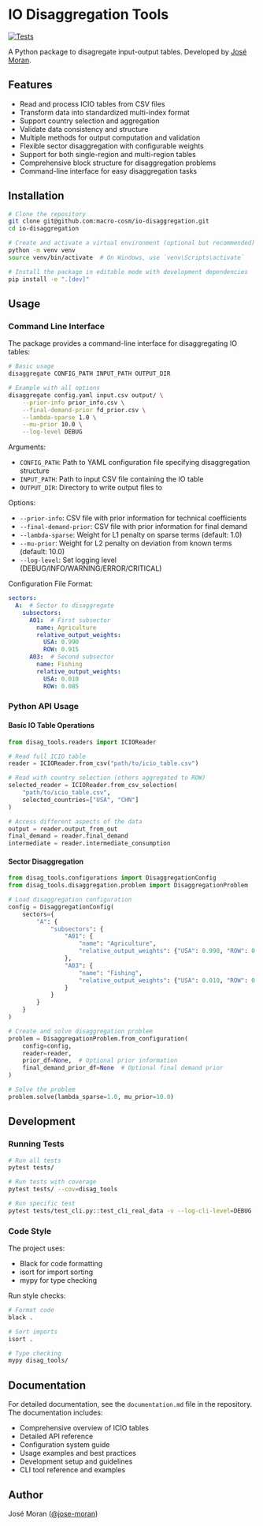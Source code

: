 # IO Disaggregation Tools

[![Tests](https://github.com/macro-cosm/io-disaggregation/actions/workflows/test.yml/badge.svg?branch=main)](https://github.com/macro-cosm/io-disaggregation/actions/workflows/test.yml)

A Python package to disagregate input-output tables. Developed by [José Moran](https://github.com/jose-moran).

## Features

- Read and process ICIO tables from CSV files
- Transform data into standardized multi-index format
- Support country selection and aggregation
- Validate data consistency and structure
- Multiple methods for output computation and validation
- Flexible sector disaggregation with configurable weights
- Support for both single-region and multi-region tables
- Comprehensive block structure for disaggregation problems
- Command-line interface for easy disaggregation tasks

## Installation

```bash
# Clone the repository
git clone git@github.com:macro-cosm/io-disaggregation.git
cd io-disaggregation

# Create and activate a virtual environment (optional but recommended)
python -m venv venv
source venv/bin/activate  # On Windows, use `venv\Scripts\activate`

# Install the package in editable mode with development dependencies
pip install -e ".[dev]"
```

## Usage

### Command Line Interface

The package provides a command-line interface for disaggregating IO tables:

```bash
# Basic usage
disaggregate CONFIG_PATH INPUT_PATH OUTPUT_DIR

# Example with all options
disaggregate config.yaml input.csv output/ \
    --prior-info prior_info.csv \
    --final-demand-prior fd_prior.csv \
    --lambda-sparse 1.0 \
    --mu-prior 10.0 \
    --log-level DEBUG
```

Arguments:

- `CONFIG_PATH`: Path to YAML configuration file specifying disaggregation structure
- `INPUT_PATH`: Path to input CSV file containing the IO table
- `OUTPUT_DIR`: Directory to write output files to

Options:

- `--prior-info`: CSV file with prior information for technical coefficients
- `--final-demand-prior`: CSV file with prior information for final demand
- `--lambda-sparse`: Weight for L1 penalty on sparse terms (default: 1.0)
- `--mu-prior`: Weight for L2 penalty on deviation from known terms (default: 10.0)
- `--log-level`: Set logging level (DEBUG/INFO/WARNING/ERROR/CRITICAL)

Configuration File Format:

```yaml
sectors:
  A:  # Sector to disaggregate
    subsectors:
      A01:  # First subsector
        name: Agriculture
        relative_output_weights:
          USA: 0.990
          ROW: 0.915
      A03:  # Second subsector
        name: Fishing
        relative_output_weights:
          USA: 0.010
          ROW: 0.085
```

### Python API Usage

#### Basic IO Table Operations

```python
from disag_tools.readers import ICIOReader

# Read full ICIO table
reader = ICIOReader.from_csv("path/to/icio_table.csv")

# Read with country selection (others aggregated to ROW)
selected_reader = ICIOReader.from_csv_selection(
    "path/to/icio_table.csv",
    selected_countries=["USA", "CHN"]
)

# Access different aspects of the data
output = reader.output_from_out
final_demand = reader.final_demand
intermediate = reader.intermediate_consumption
```

#### Sector Disaggregation

```python
from disag_tools.configurations import DisaggregationConfig
from disag_tools.disaggregation.problem import DisaggregationProblem

# Load disaggregation configuration
config = DisaggregationConfig(
    sectors={
        "A": {
            "subsectors": {
                "A01": {
                    "name": "Agriculture",
                    "relative_output_weights": {"USA": 0.990, "ROW": 0.915}
                },
                "A03": {
                    "name": "Fishing",
                    "relative_output_weights": {"USA": 0.010, "ROW": 0.085}
                }
            }
        }
    }
)

# Create and solve disaggregation problem
problem = DisaggregationProblem.from_configuration(
    config=config,
    reader=reader,
    prior_df=None,  # Optional prior information
    final_demand_prior_df=None  # Optional final demand prior
)

# Solve the problem
problem.solve(lambda_sparse=1.0, mu_prior=10.0)
```

## Development

### Running Tests

```bash
# Run all tests
pytest tests/

# Run tests with coverage
pytest tests/ --cov=disag_tools

# Run specific test
pytest tests/test_cli.py::test_cli_real_data -v --log-cli-level=DEBUG
```

### Code Style

The project uses:

- Black for code formatting
- isort for import sorting
- mypy for type checking

Run style checks:

```bash
# Format code
black .

# Sort imports
isort .

# Type checking
mypy disag_tools/
```

## Documentation

For detailed documentation, see the `documentation.md` file in the repository. The documentation includes:

- Comprehensive overview of ICIO tables
- Detailed API reference
- Configuration system guide
- Usage examples and best practices
- Development setup and guidelines
- CLI tool reference and examples

## Author

José Moran ([@jose-moran](https://github.com/jose-moran)) 